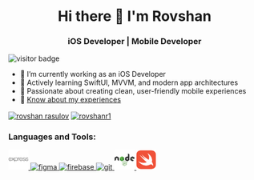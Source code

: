<h1 align="center">Hi there 👋 I'm Rovshan </h1> 

<h3 align="center">iOS Developer | Mobile Developer  </h3>
<p>
  <img src="https://visitor-badge.laobi.icu/badge?page_id=rovshanr1&left_color=gray&right_color=blue" alt="visitor badge" />
</p>

- 🔭 I’m currently working as an iOS Developer  
- 🌱 Actively learning SwiftUI, MVVM, and modern app architectures  
- 🚀 Passionate about creating clean, user-friendly mobile experiences  
- 📄 [Know about my experiences](https://www.linkedin.com/in/rovshan-rasulov-85b601329/)


<p align="left">
<a href="https://linkedin.com/in/rovshan rasulov" target="blank"><img align="center" src="https://raw.githubusercontent.com/rahuldkjain/github-profile-readme-generator/master/src/images/icons/Social/linked-in-alt.svg" alt="rovshan rasulov" height="30" width="40" /></a>
<a href="https://instagram.com/rovshanr1" target="blank"><img align="center" src="https://raw.githubusercontent.com/rahuldkjain/github-profile-readme-generator/master/src/images/icons/Social/instagram.svg" alt="rovshanr1" height="30" width="40" /></a>
</p>

<h3 align="left">Languages and Tools:</h3>
<p align="left"> <a href="https://expressjs.com" target="_blank" rel="noreferrer"> <img src="https://raw.githubusercontent.com/devicons/devicon/master/icons/express/express-original-wordmark.svg" alt="express" width="40" height="40"/> </a> <a href="https://www.figma.com/" target="_blank" rel="noreferrer"> <img src="https://www.vectorlogo.zone/logos/figma/figma-icon.svg" alt="figma" width="40" height="40"/> </a> <a href="https://firebase.google.com/" target="_blank" rel="noreferrer"> <img src="https://www.vectorlogo.zone/logos/firebase/firebase-icon.svg" alt="firebase" width="40" height="40"/> </a> <a href="https://git-scm.com/" target="_blank" rel="noreferrer"> <img src="https://www.vectorlogo.zone/logos/git-scm/git-scm-icon.svg" alt="git" width="40" height="40"/> </a> <a href="https://nodejs.org" target="_blank" rel="noreferrer"> <img src="https://raw.githubusercontent.com/devicons/devicon/master/icons/nodejs/nodejs-original-wordmark.svg" alt="nodejs" width="40" height="40"/> </a> <a href="https://developer.apple.com/swift/" target="_blank" rel="noreferrer"> <img src="https://raw.githubusercontent.com/devicons/devicon/master/icons/swift/swift-original.svg" alt="swift" width="40" height="40"/> </a> </p>
</p>
